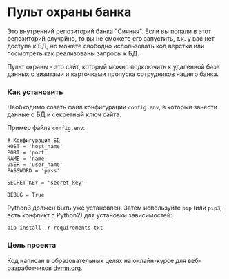 # Пульт охраны банка

Это внутренний репозиторий банка "Сияния". Если вы попали в этот репозиторий случайно, то вы не сможете его запустить, т.к. у вас нет доступа к БД, но можете свободно использовать код верстки или посмотреть как реализованы запросы к БД.

Пульт охраны - это сайт, который можно подключить к удаленной базе данных с визитами и карточками пропуска сотрудников нашего банка.

### Как установить

Необходимо созать файл конфигурации `config.env`, в который занести данные о БД и секретный ключ сайта.

Пример файла `config.env`:
```
# Конфигурация БД
HOST = 'host_name'
PORT = 'port'
NAME = 'name'
USER = 'user_name'
PASSWORD = 'pass'

SECRET_KEY = 'secret_key'

DEBUG = True
```

Python3 должен быть уже установлен. 
Затем используйте `pip` (или `pip3`, есть конфликт с Python2) для установки зависимостей:
```
pip install -r requirements.txt
```

### Цель проекта

Код написан в образовательных целях на онлайн-курсе для веб-разработчиков [dvmn.org](https://dvmn.org/).
